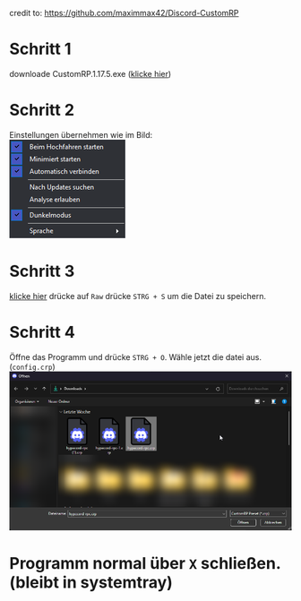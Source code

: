 credit to: https://github.com/maximmax42/Discord-CustomRP

# Schritt 1
downloade CustomRP.1.17.5.exe ([klicke hier](https://github.com/hypecord-de/discord-rpc/raw/main/CustomRP.1.17.5.exe))

# Schritt 2
Einstellungen übernehmen wie im Bild:<br>
<img src="https://github.com/hypecord-de/discord-rpc/blob/main/image2.png"></img>

# Schritt 3
[klicke hier](https://github.com/hypecord-de/discord-rpc/blob/main/config.crp)
drücke auf `Raw`
drücke `STRG + S` um die Datei zu speichern.

# Schritt 4
Öffne das Programm und drücke `STRG + O`. Wähle jetzt die datei aus. (`config.crp`)<br>
<img src="https://github.com/hypecord-de/discord-rpc/blob/main/image1.png"></img>



# Programm normal über `X` schließen. (bleibt in systemtray)
